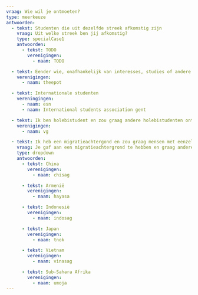 ```yaml
---
vraag: Wie wil je ontmoeten?
type: meerkeuze
antwoorden:
  - tekst: Studenten die uit dezelfde streek afkomstig zijn
    vraag: Uit welke streek ben jij afkomstig?
    type: specialCase1
    antwoorden:
      - tekst: TODO
        verenigingen:
          - naam: TODO

  - tekst: Eender wie, onafhankelijk van interesses, studies of andere aspecten
    verenigingen:
      - naam: theepot

  - tekst: Internationale studenten
    vereningingen:
      - naam: esn
      - naam: International students association gent

  - tekst: Ik ben holebistudent en zou graag andere holebistudenten ontmoeten
    verenigingen:
      - naam: vg

  - tekst: Ik heb een migratieachtergond en zou graag mensen met eenzelfde achtergrond als mezelf ontmoeten
    vraag: Je gaf aan een migratieachtergrond te hebben en graag andere studenten te ontmoeten met dezelfde achtergrond. Wat is jouw culturele achtergrond?
    type: dropdown
    antwoorden:
      - tekst: China
        verenigingen:
          - naam: chisag

      - tekst: Armenië
        verenigingen:
          - naam: hayasa

      - tekst: Indonesië
        verenigingen:
          - naam: indosag

      - tekst: Japan
        verenigingen:
          - naam: tnok

      - tekst: Vietnam
        verenigingen:
          - naam: vinasag

      - tekst: Sub-Sahara Afrika
        verenigingen:
          - naam: umoja
---
```

